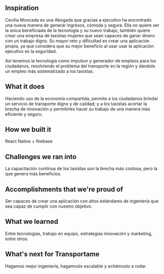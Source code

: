## Inspiration

Cecilia Moncada es una Abogada que gracias a ejecutivo ha encontrado una nueva manera de generar ingresos, cómoda y segura. Ella no quiere ser la única beneficiada de la tecnología y su nuevo trabajo, también quiere crear una empresa de taxistas mujeres que sean capaces de ganar dinero con un trabajo digno. Su mayor reto y dificultad es crear una aplicación propia, ya que considera que su mejor beneficio al usar usar la aplicación ejecutivo es la seguridad.

Así tenemos la tecnología como impulsor y generador de empleos para los ciudadanos, resolviendo el problema del transporte en la región y dándole un empleo más sistematizado a los taxistas.

## What it does

Haciendo uso de la economía compartida, permite a los ciudadanos brindar un servicio de transporte digno y de calidad; y a los taxistas acortar la brecha de innovación y permitirles hacer su trabajo de una manera más eficiente y seguro.

## How we built it

React Native + firebase

## Challenges we ran into

La capacitación continua de los taxistas son la brecha más costosa, pero la que genera más beneficios.

## Accomplishments that we're proud of

Ser capaces de crear una aplicación con altos estándares de ingeniería que sea capaz de cumplir con nuestro objetivo.

## What we learned

Entre tecnologías, trabajo en equipo, estrategias innovación y marketing, entre otros.

## What's next for Transportame

Hagamos mejor ingeniería, hagamoslo escalable y echémoslo a rodar.
